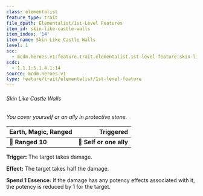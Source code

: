 ```yaml
---
class: elementalist
feature_type: trait
file_dpath: Elementalist/1st-Level Features
item_id: skin-like-castle-walls
item_index: '14'
item_name: Skin Like Castle Walls
level: 1
scc:
  - mcdm.heroes.v1:feature.trait.elementalist.1st-level-feature:skin-like-castle-walls
scdc:
  - 1.1.1:5.1.4.1:14
source: mcdm.heroes.v1
type: feature/trait/elementalist/1st-level-feature
---
```


###### Skin Like Castle Walls

*You cover yourself or an ally in protective stone.*

| **Earth, Magic, Ranged** |           **Triggered** |
| ------------------------ | ----------------------: |
| **📏 Ranged 10**         | **🎯 Self or one ally** |

**Trigger:** The target takes damage.

**Effect:** The target takes half the damage.

**Spend 1 Essence:** If the damage has any potency effects associated with it, the potency is reduced by 1 for the target.
